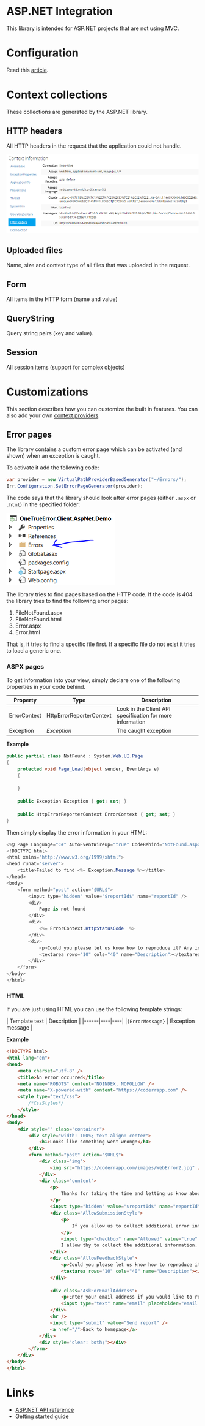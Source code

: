 ASP.NET Integration
======================

This library is intended for ASP.NET projects that are not using MVC.

# Configuration

Read this [article](install.md).

# Context collections

These collections are generated by the ASP.NET library.

## HTTP headers

All HTTP headers in the request that the application could not handle.

![](httpheaders.png)

## Uploaded files

Name, size and context type of all files that was uploaded in the request.

## Form

All items in the HTTP form (name and value)

## QueryString

Query string pairs (key and value).

## Session

All session items (support for complex objects)

# Customizations

This section describes how you can customize the built in features. You can also add your own [context providers](../../extending/contextprovider.md).

## Error pages

The library contains a custom error page which can be activated (and shown) when an exception is caught. 

To activate it add the following code:

```csharp
var provider = new VirtualPathProviderBasedGenerator("~/Errors/");
Err.Configuration.SetErrorPageGenerator(provider);
```

The code says that the library should look after error pages (either `.aspx` or  `.html`) in the specified folder:

![](error-folder.png)

The library tries to find pages based on the HTTP code. If the code is 404 the library tries to find the following error pages:

1. FileNotFound.aspx
2. FileNotFound.html
3. Error.aspx
4. Error.html

That is, it tries to find a specific file first. If a specific file do not exist it tries to load a generic one.

### ASPX pages

To get information into your view, simply declare one of the following properties in your code behind.

| Property | Type | Description |
|------|----|----|
|ErrorContext | HttpErrorReporterContext | Look in the Client API specification for more information |
|Exception | *Exception* | The caught exception |

**Example**

```csharp
public partial class NotFound : System.Web.UI.Page
{
	protected void Page_Load(object sender, EventArgs e)
	{

	}

	public Exception Exception { get; set; }

	public HttpErrorReporterContext ErrorContext { get; set; }
}
```

Then simply display the error information in your HTML:

```csharp
<%@ Page Language="C#" AutoEventWireup="true" CodeBehind="NotFound.aspx.cs" Inherits="codeRR.Client.AspNet.Demo.Errors.NotFound" %>
<!DOCTYPE html>
<html xmlns="http://www.w3.org/1999/xhtml">
<head runat="server">
    <title>Failed to find <%= Exception.Message %></title>
</head>
<body>
	<form method="post" action="$URL$">
		<input type="hidden" value="$reportId$" name="reportId" />
        <div>
            Page is not found
        </div>
        <div>
            <%= ErrorContext.HttpStatusCode  %>
        </div>
		<div>
			<p>Could you please let us know how to reproduce it? Any information you	 give us will help us solve it faster.</p>
			<textarea rows="10" cols="40" name="Description"></textarea>
		</div>
    </form>
</body>
</html>
```

### HTML

If you are just using HTML you can use the following template strings:

| Template text | Description |
|------|----|----|
|`{ErrorMessage}` | Exception message |

**Example**

```html
<!DOCTYPE html>
<html lang="en">
<head>
    <meta charset="utf-8" />
    <title>An error occurred</title>
    <meta name="ROBOTS" content="NOINDEX, NOFOLLOW" />
    <meta name="X-powered-with" content="https://coderrapp.com" />
    <style type="text/css">
        /*CssStyles*/
    </style>
</head>
<body>
    <div style="" class="container">
        <div style="width: 100%; text-align: center">
            <h1>Looks like something went wrong!</h1>
        </div>
        <form method="post" action="$URL$">
            <div class="img">
                <img src="https://coderrapp.com/images/WebError2.jpg" />
            </div>
            <div class="content">
                <p>
                    Thanks for taking the time and letting us know about the issue.
                </p>
                <input type="hidden" value="$reportId$" name="reportId" />
                <div class="AllowSubmissionStyle">
                    <p>
                        If you allow us to collect additional error information we'll be able to analyze this error much faster.
                    </p>
                    <input type="checkbox" name="Allowed" value="true" checked="$AllowReportUploading$" />
                    I allow thy to collect the additional information.
                </div>
                <div class="AllowFeedbackStyle">
                    <p>Could you please let us know how to reproduce it? Any information you give us will help us solve it faster.</p>
                    <textarea rows="10" cols="40" name="Description"></textarea>
                </div>

                <div class="AskForEmailAddress">
                    <p>Enter your email address if you would like to receive status updates about this error.</p>
                    <input type="text" name="email" placeholder="email address" />
                </div>
                <hr />
                <input type="submit" value="Send report" />
                <a href="/">Back to homepage</a>
            </div>
            <div style="clear: both;"></div>
        </form>
    </div>
</body>
</html>
```

# Links

* [ASP.NET API reference](https://coderrapp.com/docs/api/client/aspnet/)
* [Getting started guide](../../gettingstarted.md)
